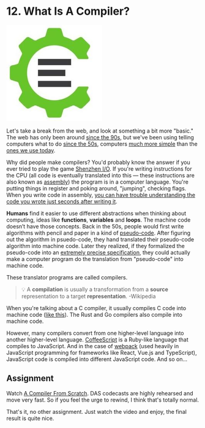 # 12. What Is A Compiler?

![thumb](thumb.jpg)

Let's take a break from the web, and look at something a bit more "basic." The web has only been around [since the 90s](https://en.wikipedia.org/wiki/History_of_the_World_Wide_Web), but we've been using telling computers what to do [since the 50s](https://en.wikipedia.org/wiki/History_of_programming_languages#First_programming_languages), computers [much more simple](https://en.wikipedia.org/wiki/MOS_Technology_6502#Instruction_table) than the [ones we use today](https://en.wikipedia.org/wiki/X86_instruction_listings).

Why did people make compilers? You'd probably know the answer if you ever tried to play the game [Shenzhen I/O](https://www.zachtronics.com/shenzhen-io/). If you're writing instructions for the CPU (all code is eventually translated into this — these instructions are also known as [assembly](https://en.wikipedia.org/wiki/Assembly_language)) the program is in a computer language. You're putting things in register and poking around, "jumping", checking flags. When you write code in assembly, [you can have trouble understanding the code you wrote just seconds after writing it](https://www.geeksforgeeks.org/8086-program-to-generate-fibonacci-sequence/).

**Humans** find it easier to use different abstractions when thinking about computing, ideas like **functions**, **variables** and **loops**. The machine code doesn’t have those concepts. Back in the 50s, people would first write algorithms with pencil and paper in a kind of [pseudo-code](https://en.wikipedia.org/wiki/Pseudocode#Example). After figuring out the algorithm in psuedo-code, they hand translated their pseudo-code algorithm into machine code. Later they realized, if they formalized the pseudo-code into an [extremely precise specification](https://en.wikipedia.org/wiki/Programming_language_specification), they could actually make a computer program do the translation from "pseudo-code" into machine code.

These translator programs are called compilers. 

> 💡 A **compilation** is usually a transformation from a **source** representation to a target **representation**. -Wikipedia

When you're talking about a C compiler, it usually compiles C code into machine code ([like this](https://godbolt.org/z/TWv358)). The Rust and Go compilers also compile into machine code.

However, many compilers convert from one higher-level language into another higher-level language. [CoffeeScript](https://coffeescript.org/#overview) is a Ruby-like language that compiles to JavaScript. And in the case of [webpack](https://webpack.js.org/) (used heavily in JavaScript programming for frameworks like React, Vue.js and TypeScript), JavaScript code is compiled into different JavaScript code. And so on...

## Assignment

Watch [A Compiler From Scratch](https://www.destroyallsoftware.com/screencasts/catalog/a-compiler-from-scratch). DAS codecasts are highly rehearsed and move very fast. So if you feel the urge to rewind, I think that's totally normal.

That's it, no other assignment. Just watch the video and enjoy, the final result is quite nice.